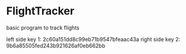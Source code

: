 # FlightTracker
basic program to track flights

left side key 1: 2c60a151dd8c99eb71b9547bfeaac43a
right side key 2: 9b6a85505fed243b921626af0eb662bb
